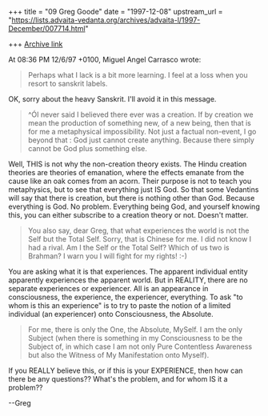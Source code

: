 +++
title = "09 Greg Goode"
date = "1997-12-08"
upstream_url = "https://lists.advaita-vedanta.org/archives/advaita-l/1997-December/007714.html"

+++
[Archive link](https://lists.advaita-vedanta.org/archives/advaita-l/1997-December/007714.html)

At 08:36 PM 12/6/97 +0100, Miguel Angel Carrasco wrote:

>Perhaps what I lack is a bit more learning. I feel at a loss when you
>resort to sanskrit labels.

OK, sorry about the heavy Sanskrit.  I'll avoid it in this message.

>^ÓI never said I believed there ever was a creation. If by creation we mean
>the production of something new, of a new being, then that is for me a
>metaphysical impossibility. Not just a factual non-event, I go beyond that
>: God just cannot create anything. Because there simply cannot be God plus
>something else.

Well, THIS is not why the non-creation theory exists.  The Hindu creation
theories are theories of emanation, where the effects emanate from the
cause like an oak comes from an acorn.  Their purpose is not to teach you
metaphysics, but to see that everything just IS God.  So that some
Vedantins will say that there is creation, but there is nothing other than
God.  Because everything is God.  No problem.  Everything being God, and
yourself knowing this, you can either subscribe to a creation theory or
not.  Doesn't matter.

>You also say, dear Greg, that what experiences the world is not the Self
>but the Total Self. Sorry, that is Chinese for me. I did not know I had a
>rival.  Am I the Self or the Total Self? Which of us two is Brahman? I warn
>you I will fight for my rights!   :-)

You are asking what it is that experiences.  The apparent individual entity
apparently experiences the apparent world.  But in REALITY, there are no
separate experiences or experiencer.  All is an appearance in
consciousness, the experience, the experiencer, everything.  To ask "to
whom is this an experience" is to try to paste the notion of a limited
individual (an experiencer) onto Consciousness, the Absolute.

>For me, there is only the One, the Absolute, MySelf. I am the only Subject
>(when there is something in my Consciousness to be the Subject of, in which
>case I am not only Pure Contentless Awareness but also the Witness of My
>Manifestation onto Myself).


If you REALLY believe this, or if this is your EXPERIENCE, then how can
there be any questions??  What's the problem, and for whom IS it a problem??

--Greg

